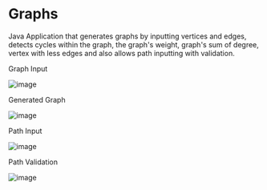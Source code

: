 # Graphs
Java Application that generates graphs by inputting vertices and edges, detects cycles within the graph, the graph's weight, graph's sum of degree, vertex with less edges and
also allows path inputting with validation.

Graph Input

![image](https://user-images.githubusercontent.com/47042092/137041729-d140e7df-951f-4058-95db-89510a404056.png)

Generated Graph

![image](https://user-images.githubusercontent.com/47042092/137041833-64ce3a44-0e62-4107-af41-3014edaaf536.png)


Path Input

![image](https://user-images.githubusercontent.com/47042092/137041872-045a4dbe-c885-4f14-97ad-5ca3dc15436c.png)

Path Validation

![image](https://user-images.githubusercontent.com/47042092/137041902-50d34324-3ee1-4c90-8fc1-1e3fa80eaf4b.png)

